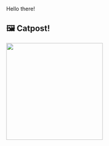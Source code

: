 Hello there!



## 🖼️ Catpost!

<sub>
    <img src="https://cdn2.thecatapi.com/images/8Jx1O5Nqf.jpg" height="256">
</sub>

